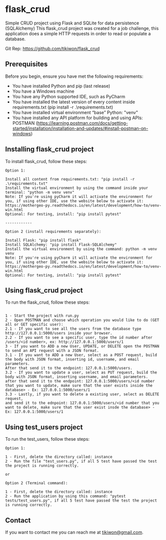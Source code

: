 # flask_crud
Simple CRUD project using Flask and SQLite for data persistence (SQLAlchemy)
This flask_crud project was created for a job challenge, this application does a simple HTTP requests in order to read or populate a database.

Git Rep: https://github.com/tikiwon/flask_crud

## Prerequisites

Before you begin, ensure you have met the following requirements:

* You have installed Python and pip (last release)
* You have a Windows machine
* You have any Python supported IDE, such as PyCharm
* You have installed the latest version of every content inside requirements.txt (pip install -r .\requirements.txt)
* You have installed virtual environment “base” Python: "venv"
* You have installed any API platform for building and using APIs: POSTMAN (https://learning.postman.com/docs/getting-started/installation/installation-and-updates/#install-postman-on-windows)

## Installing flask_crud project

To install flask_crud, follow these steps:

```
Option 1:

Install all content from requirements.txt: "pip install -r .\requirements.txt"
Install the virtual environment by using the command inside your terminal: "python -m venv venv"
Note: If you're using pyCharm it will activate the environment for you, if using other IDE, use the website below to activate it:
https://mothergeo-py.readthedocs.io/en/latest/development/how-to/venv-win.html
Optional: For testing, install: "pip install pytest"

------------

Option 2 (install requirements separately):

Install Flask: "pip install flask"
Install SQLAlchemy: "pip install Flask-SQLAlchemy"
Install the virtual environment by using the command: python -m venv venv
Note: If you're using pyCharm it will activate the environment for you, if using other IDE, use the website below to activate it:
https://mothergeo-py.readthedocs.io/en/latest/development/how-to/venv-win.html
Optional: For testing, install: "pip install pytest"

```
## Using flask_crud project

To run the flask_crud, follow these steps:

```

1 - Start the project with run.py
2 - Open POSTMAN and choose which operation you would like to do (GET all or GET specific user):
2.1 - If you want to see all the users from the database type http://127.0.0.1:5000/users inside your browser.
2.2 - If you want to see a specific user, type the id number after /users/<id number>, ex: http://127.0.0.1:5000/users/1
3 - If you want to ADD a new User, UPDATE, or DELETE open the POSTMAN to send an API request with a JSON format.
3.1 - If you want to ADD a new User, select as a POST request, build the body with JSON format, inserting id, username, and email parameters. 
After that send it to the endpoint: 127.0.0.1:5000/users.
3.2 - If you want to update a user, select as PUT request, build the body with JSON format, inserting username, and email parameters.
after that send it to the endpoint: 127.0.0.1:5000/users/<id number that you want to update, make sure that the user exists inside the database> - Ex: 127.0.0.1:5000/users/1
3.3 - Lastly, if you want to delete a existing user, select as DELETE request, 
and send it to the ednpoint: 127.0.0.1:5000/users/<id number that you want to delete, make sure that the user exist insde the database> - Ex: 127.0.0.1:5000/users/1

```
## Using test_users project

To run the test_users, follow these steps:

```
Option 1:

1 - First, delete the directory called: instance
2 - Run the file "test_users.py", if all 5 test have passed the test the project is running correctly.

or

Option 2 (Terminal command):

1 - First, delete the directory called: instance
2 - Run the application by using this command: "pytest tests/test_users.py", if all 5 test have passed the test the project is running correctly.

```

## Contact

If you want to contact me you can reach me at <tikiwon@gmail.com>.